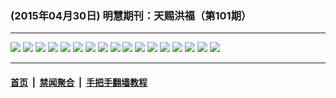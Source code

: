 ### (2015年04月30日) 明慧期刊：天赐洪福（第101期）

---

<img src="http://qikan.minghui.org/mhqkpage/qikanimage/2015/04/30/tchf-101-2in1-read-online1.png"/> 

<img src="http://qikan.minghui.org/mhqkpage/qikanimage/2015/04/30/tchf-101-2in1-read-online2.png"/> 

<img src="http://qikan.minghui.org/mhqkpage/qikanimage/2015/04/30/tchf-101-2in1-read-online3.png"/> 

<img src="http://qikan.minghui.org/mhqkpage/qikanimage/2015/04/30/tchf-101-2in1-read-online4.png"/> 

<img src="http://qikan.minghui.org/mhqkpage/qikanimage/2015/04/30/tchf-101-2in1-read-online5.png"/> 

<img src="http://qikan.minghui.org/mhqkpage/qikanimage/2015/04/30/tchf-101-2in1-read-online6.png"/> 

<img src="http://qikan.minghui.org/mhqkpage/qikanimage/2015/04/30/tchf-101-2in1-read-online7.png"/> 

<img src="http://qikan.minghui.org/mhqkpage/qikanimage/2015/04/30/tchf-101-2in1-read-online8.png"/> 

<img src="http://qikan.minghui.org/mhqkpage/qikanimage/2015/04/30/tchf-101-2in1-read-online9.png"/> 

<img src="http://qikan.minghui.org/mhqkpage/qikanimage/2015/04/30/tchf-101-2in1-read-online10.png"/> 

<img src="http://qikan.minghui.org/mhqkpage/qikanimage/2015/04/30/tchf-101-2in1-read-online11.png"/> 

<img src="http://qikan.minghui.org/mhqkpage/qikanimage/2015/04/30/tchf-101-2in1-read-online12.png"/> 

<img src="http://qikan.minghui.org/mhqkpage/qikanimage/2015/04/30/tchf-101-2in1-read-online13.png"/> 

<img src="http://qikan.minghui.org/mhqkpage/qikanimage/2015/04/30/tchf-101-2in1-read-online14.png"/> 

<img src="http://qikan.minghui.org/mhqkpage/qikanimage/2015/04/30/tchf-101-2in1-read-online15.png"/> 

<img src="http://qikan.minghui.org/mhqkpage/qikanimage/2015/04/30/tchf-101-2in1-read-online16.png"/> 

<img src="http://qikan.minghui.org/mhqkpage/qikanimage/2015/04/30/tchf-101-2in1-read-online17.png"/> 



---

#### [首页](../../../..) &nbsp;|&nbsp; [禁闻聚合](https://github.com/gfw-breaker/banned-news) &nbsp;|&nbsp; [手把手翻墙教程](https://github.com/gfw-breaker/guides) 